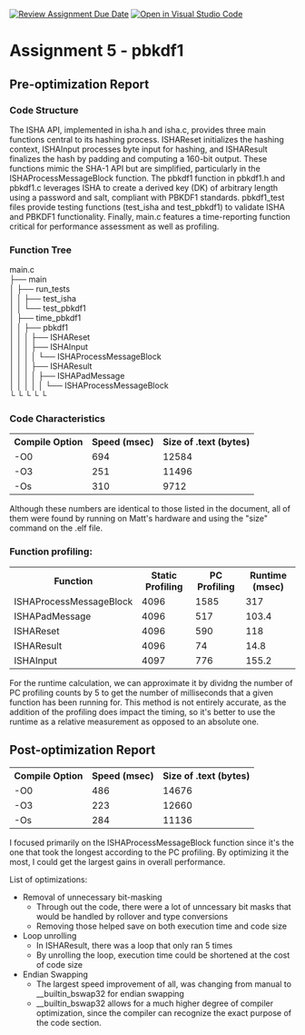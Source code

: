 [![Review Assignment Due Date](https://classroom.github.com/assets/deadline-readme-button-22041afd0340ce965d47ae6ef1cefeee28c7c493a6346c4f15d667ab976d596c.svg)](https://classroom.github.com/a/hM88s0XO)
[![Open in Visual Studio Code](https://classroom.github.com/assets/open-in-vscode-2e0aaae1b6195c2367325f4f02e2d04e9abb55f0b24a779b69b11b9e10269abc.svg)](https://classroom.github.com/online_ide?assignment_repo_id=16792062&assignment_repo_type=AssignmentRepo)
# Assignment 5 - pbkdf1

## Pre-optimization Report
### Code Structure
The ISHA API, implemented in isha.h and isha.c, provides three main functions central to its hashing process. ISHAReset initializes the hashing context, ISHAInput processes byte input for hashing, and ISHAResult finalizes the hash by padding and computing a 160-bit output. These functions mimic the SHA-1 API but are simplified, particularly in the ISHAProcessMessageBlock function. The pbkdf1 function in pbkdf1.h and pbkdf1.c leverages ISHA to create a derived key (DK) of arbitrary length using a password and salt, compliant with PBKDF1 standards. pbkdf1_test files provide testing functions (test_isha and test_pbkdf1) to validate ISHA and PBKDF1 functionality. Finally, main.c features a time-reporting function critical for performance assessment as well as profiling.
### Function Tree

main.c <br>
├── main <br>
│   ├── run_tests <br>
│   │   ├── test_isha <br>
│   │   └── test_pbkdf1 <br>
│   ├── time_pbkdf1 <br>
│   │   ├── pbkdf1 <br>
│   │   │   ├── ISHAReset <br>
│   │   │   ├── ISHAInput <br>
│   │   │   │   └── ISHAProcessMessageBlock <br>
│   │   │   ├── ISHAResult <br>
│   │   │   │   ├── ISHAPadMessage <br>
│   │   │   │   │   └── ISHAProcessMessageBlock <br>
└   └   └   └   └   

### Code Characteristics
<table>
<tr>
<th>Compile Option</th><th>Speed (msec)</th><th>Size of .text (bytes)</th>
</tr>
<tr>
<td>-O0</td><td>694</td><td>12584</td>
</tr>
<tr>
<td>-O3</td><td>251</td><td>11496</td>
</tr>
<tr>
<td>-Os</td><td>310</td><td>9712</td>
</tr>
</table>
Although these numbers are identical to those listed in the document, all of them were found by running on Matt's hardware and using the "size" command on the .elf file.

### Function profiling:
<table>
<tr>
<th>Function</th><th>Static Profiling</th><th>PC Profiling</th><th>Runtime (msec)</th>
</tr>
<tr>
<td>ISHAProcessMessageBlock</td><td>4096</td><td>1585</td><td>317</td>
</tr>
<tr>
<td>ISHAPadMessage</td><td>4096</td><td>517</td><td>103.4</td>
</tr>
<tr>
<td>ISHAReset</td><td>4096</td><td>590</td><td>118</td>
</tr>
<tr>
<td>ISHAResult</td><td>4096</td><td>74</td><td>14.8</td>
</tr>
<tr>
<td>ISHAInput</td><td>4097</td><td>776</td><td>155.2</td>
</tr>
</table>
For the runtime calculation, we can approximate it by dividng the number of PC profiling counts by 5 to get the number of milliseconds that a given function has been running for. This method is not entirely accurate, as the addition of the profiling does impact the timing, so it's better to use the runtime as a relative measurement as opposed to an absolute one.


## Post-optimization Report
<table>
<tr>
<th>Compile Option</th><th>Speed (msec)</th><th>Size of .text (bytes)</th>
</tr>
<tr>
<td>-O0</td><td>486</td><td>14676</td>
</tr>
<tr>
<td>-O3</td><td>223</td><td>12660</td>
</tr>
<tr>
<td>-Os</td><td>284</td><td>11136</td>
</tr>
</table>

I focused primarily on the ISHAProcessMessageBlock function since it's the one that took the longest according to the PC profiling. By optimizing it the most, I could get the largest gains in overall performance.

List of optimizations:
* Removal of unnecessary bit-masking
    * Through out the code, there were a lot of unncessary bit masks that would be handled by rollover and type conversions
    * Removing those helped save on both execution time and code size
* Loop unrolling
    * In ISHAResult, there was a loop that only ran 5 times
    * By unrolling the loop, execution time could be shortened at the cost of code size
* Endian Swapping
    * The largest speed improvement of all, was changing from manual to __builtin_bswap32 for endian swapping
    * __builtin_bswap32 allows for a much higher degree of compiler optimization, since the compiler can recognize the exact purpose of the code section.
